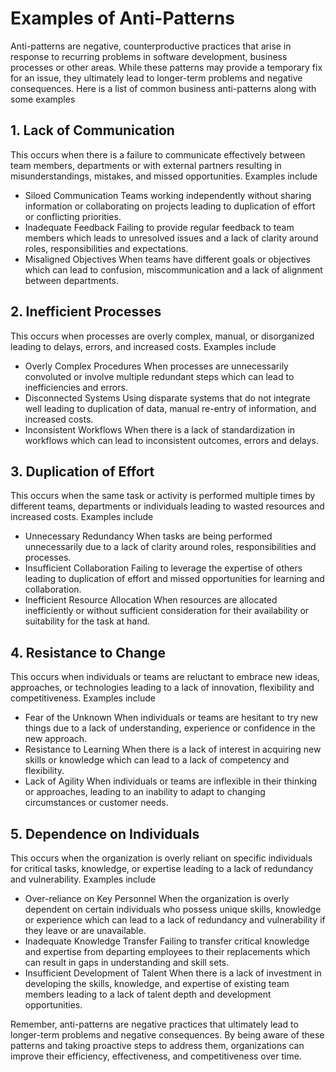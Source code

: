 # Examples of Anti-Patterns


Anti-patterns are negative, counterproductive practices that arise in
response to recurring problems in software development, business processes
or other areas. While these patterns may provide a temporary fix for an
issue, they ultimately lead to longer-term problems and negative
consequences. Here is a list of common business anti-patterns along with
some examples

## 1. Lack of Communication 
This occurs when there is a failure to
communicate effectively between team members, departments or with external
partners resulting in misunderstandings, mistakes, and missed opportunities. Examples include
   - Siloed Communication Teams working independently without sharing
information or collaborating on projects leading to duplication of effort
or conflicting priorities.
   - Inadequate Feedback Failing to provide regular feedback to team
members which leads to unresolved issues and a lack of clarity around
roles, responsibilities and expectations.
   - Misaligned Objectives When teams have different goals or objectives
which can lead to confusion, miscommunication and a lack of alignment
between departments.

## 2. Inefficient Processes 
This occurs when processes are overly complex,
manual, or disorganized leading to delays, errors, and increased costs.
Examples include
   - Overly Complex Procedures When processes are unnecessarily
convoluted or involve multiple redundant steps which can lead to
inefficiencies and errors.
   - Disconnected Systems Using disparate systems that do not integrate
well leading to duplication of data, manual re-entry of information, and
increased costs.
   - Inconsistent Workflows When there is a lack of standardization in
workflows which can lead to inconsistent outcomes, errors and delays.

## 3. Duplication of Effort 
This occurs when the same task or activity is
performed multiple times by different teams, departments or individuals
leading to wasted resources and increased costs. Examples include
   - Unnecessary Redundancy When tasks are being performed unnecessarily
due to a lack of clarity around roles, responsibilities and processes.
   - Insufficient Collaboration Failing to leverage the expertise of
others leading to duplication of effort and missed opportunities for
learning and collaboration.
   - Inefficient Resource Allocation When resources are allocated
inefficiently or without sufficient consideration for their availability
or suitability for the task at hand.

## 4. Resistance to Change 
This occurs when individuals or teams are
reluctant to embrace new ideas, approaches, or technologies leading to a
lack of innovation, flexibility and competitiveness. Examples include
   - Fear of the Unknown When individuals or teams are hesitant to try
new things due to a lack of understanding, experience or confidence in the
new approach.
   - Resistance to Learning When there is a lack of interest in acquiring
new skills or knowledge which can lead to a lack of competency and
flexibility.
   - Lack of Agility When individuals or teams are inflexible in their
thinking or approaches, leading to an inability to adapt to changing
circumstances or customer needs.

## 5. Dependence on Individuals 
This occurs when the organization is overly
reliant on specific individuals for critical tasks, knowledge, or
expertise leading to a lack of redundancy and vulnerability. Examples
include
   - Over-reliance on Key Personnel When the organization is overly
dependent on certain individuals who possess unique skills, knowledge or
experience which can lead to a lack of redundancy and vulnerability if
they leave or are unavailable.
   - Inadequate Knowledge Transfer Failing to transfer critical knowledge
and expertise from departing employees to their replacements which can
result in gaps in understanding and skill sets.
   - Insufficient Development of Talent When there is a lack of
investment in developing the skills, knowledge, and expertise of existing
team members leading to a lack of talent depth and development
opportunities.

Remember, anti-patterns are negative practices that ultimately lead to
longer-term problems and negative consequences. By being aware of these
patterns and taking proactive steps to address them, organizations can
improve their efficiency, effectiveness, and competitiveness over time.
